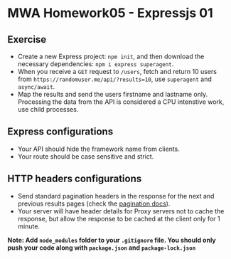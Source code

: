 # MWA Homework05 - Expressjs 01
## Exercise  
* Create a new Express project: `npm init`, and then download the necessary dependencies: `npm i express superagent`.
* When you receive a `GET` request to `/users`, fetch and return 10 users from `https://randomuser.me/api/?results=10`, use `superagent` and `async/await`.
* Map the results and send the users firstname and lastname only. Processing the data from the API is considered a CPU intenstive work, use child processes.
## Express configurations
* Your API should hide the framework name from clients.
* Your route should be case sensitive and strict.
## HTTP headers configurations
* Send standard pagination headers in the response for the next and previous results pages (check the [pagination docs](https://randomuser.me/documentation#pagination)).
* Your server will have header details for Proxy servers not to cache the response, but allow the response to be cached at the client only for 1 minute.

**Note: Add `node_modules` folder to your `.gitignore` file. You should only push your code along with `package.json` and `package-lock.json`**
